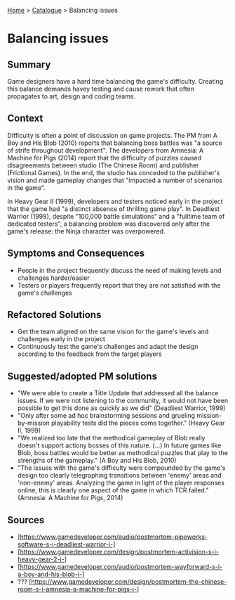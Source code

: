 [Home](../README.md) > [Catalogue](../games-catalogue/Antipatterns_catalogue_games.md) > Balancing issues

# Balancing issues

## Summary
Game designers have a hard time balancing the game's difficulty. Creating this balance demands havey testing and cause rework that often propagates to art, design and coding teams.

## Context
Difficulty is often a point of discussion on game projects. The PM from A Boy and His Blob (2010) reports that balancing boss battles was "a source of strife throughout development". The developers from Amnesia: A Machine for Pigs (2014) report that the difficulty of puzzles caused disagreements between studio (The Chinese Room) and publisher (Frictional Games). In the end, the studio has conceded to the publisher's vision and made gameplay changes that "impacted a number of scenarios in the game".

In Heavy Gear II (1999), developers and testers noticed early in the project that the game had "a distinct absence of thrilling game play". In Deadliest Warrior (1999), despite "100,000 battle simulations" and a "fulltime team of dedicated testers", a balancing problem was discovered only after the game's release: the Ninja character was overpowered. 

## Symptoms and Consequences
- People in the project frequently discuss the need of making levels and challenges harder/easier
- Testers or players frequently report that they are not satisfied with the game's challenges

## Refactored Solutions
- Get the team aligned on the same vision for the game's levels and challenges early in the project
- Continuously test the game's challenges and adapt the design according to the feedback from the target players

## Suggested/adopted PM solutions
- "We were able to create a Title Update that addressed all the balance issues. If we were not listening to the community, it would not have been possible to get this done as quickly as we did" (Deadliest Warrior, 1999)
- "Only after some ad hoc brainstorming sessions and grueling mission-by-mission playability tests did the pieces come together." (Heavy Gear II, 1999)
- "We realized too late that the methodical gameplay of Blob really doesn't support actiony bosses of this nature. (...) In future games like Blob, boss battles would be better as methodical puzzles that play to the strengths of the gameplay." (A Boy and His Blob, 2010)
- "The issues with the game's difficulty were compounded by the game's design too clearly telegraphing transitions between 'enemy' areas and 'non-enemy' areas. Analyzing the game in light of the player responses online, this is clearly one aspect of the game in which TCR failed." (Amnesia: A Machine for Pigs, 2014)

## Sources
- [https://www.gamedeveloper.com/audio/postmortem-pipeworks-software-s-i-deadliest-warrior-i-]
- [https://www.gamedeveloper.com/design/postmortem-activision-s-i-heavy-gear-2-i-]
- [https://www.gamedeveloper.com/audio/postmortem-wayforward-s-i-a-boy-and-his-blob-i-]
- ??? [https://www.gamedeveloper.com/design/postmortem-the-chinese-room-s-i-amnesia-a-machine-for-pigs-i-]